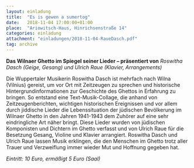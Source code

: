 ```yaml
---
layout: einladung
title:  "Es is gewen a sumertog"
date:   2018-11-04 17:00:00+01:00
place:  "Ariowitsch-Haus, Hinrichsenstraße 14"
categories: einladung
attachment: "einladungen/2018-11-04-RaueDasch.pdf"
tag: archive
---
```


**Das Wilnaer Ghetto im Spiegel seiner Lieder – präsentiert von**
*Roswitha Dasch (Geige, Gesang)*
*und Ulrich Raue (Klavier, Arrangements)*

Die Wuppertaler Musikerin Roswitha Dasch ist mehrfach nach Wilna (Vilnius) gereist, um vor Ort mit Zeitzeugen zu sprechen und historische Hintergrundinformationen zur Geschichte des Ghettos in Erfahrung zu bringen. So entstand eine Text-Musik-Collage, die anhand von Zeitzeugenberichten, wichtigen historischen Ereignissen und vor allem durch jiddische Lieder die Lebenssituation der jüdischen Bevölkerung im Wilnaer Ghetto in den Jahren 1941-1943 dem Zuhörer auf eine sehr eindringliche Art näher bringt. Diese Lieder wurden von jüdischen Komponisten und Dichtern im Ghetto verfasst und von Ulrich Raue für die Besetzung Gesang, Violine und Klavier arrangiert. Roswitha Dasch und Ulrich Raue lassen Musik erklingen, die den Menschen im Ghetto trotz aller Trauer und Verzweiflung immer wieder Mut und Hoffnung gegeben hat.

*Eintritt: 10 Euro, ermäßigt 5 Euro (Saal)*
